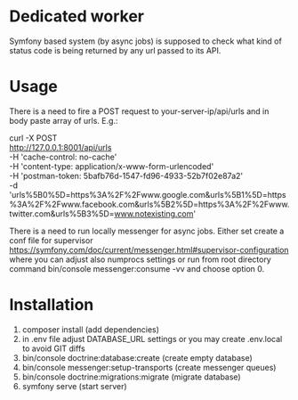 # Dedicated worker
Symfony based system (by async jobs) is supposed to check what kind of status code is being returned by any url passed to its API.

# Usage
There is a need to fire a POST request to your-server-ip/api/urls and in body paste array of urls. E.g.:

curl -X POST \
  http://127.0.0.1:8001/api/urls \
  -H 'cache-control: no-cache' \
  -H 'content-type: application/x-www-form-urlencoded' \
  -H 'postman-token: 5bafb76d-1547-fd96-4933-52b7f02e87a2' \
  -d 'urls%5B0%5D=https%3A%2F%2Fwww.google.com&urls%5B1%5D=https%3A%2F%2Fwww.facebook.com&urls%5B2%5D=https%3A%2F%2Fwww.twitter.com&urls%5B3%5D=www.notexisting.com'
  
There is a need to run locally messenger for async jobs. Either set create a conf file for supervisor https://symfony.com/doc/current/messenger.html#supervisor-configuration where you can adjust also numprocs settings or run from root directory command bin/console messenger:consume -vv and choose option 0.
  
# Installation
1. composer install (add dependencies)
2. in .env file adjust DATABASE_URL settings or you may create .env.local to avoid GIT diffs 
3. bin/console doctrine:database:create (create empty database)
4. bin/console messenger:setup-transports (create messenger queues)
5. bin/console doctrine:migrations:migrate (migrate database)
6. symfony serve (start server)
